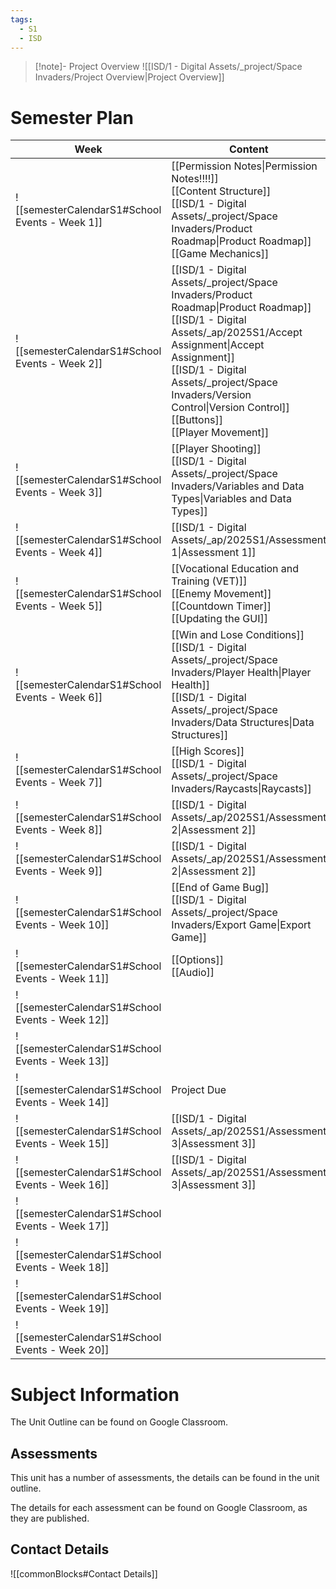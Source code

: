 ```yaml
---
tags:
  - S1
  - ISD
---
```

> [!note]- Project Overview 
> ![[ISD/1 - Digital Assets/_project/Space Invaders/Project Overview|Project Overview]]


# Semester Plan

| Week                                            | Content                                                                                                                                                                                                                                                                                        | Submissions                                                                 |
| ----------------------------------------------- | ---------------------------------------------------------------------------------------------------------------------------------------------------------------------------------------------------------------------------------------------------------------------------------------------- | --------------------------------------------------------------------------- |
| ![[semesterCalendarS1#School Events - Week 1]]  | [[Permission Notes\|Permission Notes!!!!]]<br>[[Content Structure]]<br>[[ISD/1 - Digital Assets/_project/Space Invaders/Product Roadmap\|Product Roadmap]]<br>[[Game Mechanics]]                                                                                                               |                                                                             |
| ![[semesterCalendarS1#School Events - Week 2]]  | [[ISD/1 - Digital Assets/_project/Space Invaders/Product Roadmap\|Product Roadmap]]<br>[[ISD/1 - Digital Assets/_ap/2025S1/Accept Assignment\|Accept Assignment]]<br>[[ISD/1 - Digital Assets/_project/Space Invaders/Version Control\|Version Control]]<br>[[Buttons]]<br>[[Player Movement]] |                                                                             |
| ![[semesterCalendarS1#School Events - Week 3]]  | [[Player Shooting]]<br>[[ISD/1 - Digital Assets/_project/Space Invaders/Variables and Data Types\|Variables and Data Types]]                                                                                                                                                                   |                                                                             |
| ![[semesterCalendarS1#School Events - Week 4]]  | [[ISD/1 - Digital Assets/_ap/2025S1/Assessment 1\|Assessment 1]]                                                                                                                                                                                                                               | [[ISD/1 - Digital Assets/_ap/2025S1/Assessment 1\|Assessment 1 Due Friday]] |
| ![[semesterCalendarS1#School Events - Week 5]]  | [[Vocational Education and Training (VET)]]<br>[[Enemy Movement]]<br>[[Countdown Timer]]<br>[[Updating the GUI]]<br>                                                                                                                                                                           | ICTICT214 - Google classroom                                                |
| ![[semesterCalendarS1#School Events - Week 6]]  | [[Win and Lose Conditions]]<br>[[ISD/1 - Digital Assets/_project/Space Invaders/Player Health\|Player Health]]<br>[[ISD/1 - Digital Assets/_project/Space Invaders/Data Structures\|Data Structures]]                                                                                          |                                                                             |
| ![[semesterCalendarS1#School Events - Week 7]]  | [[High Scores]]<br>[[ISD/1 - Digital Assets/_project/Space Invaders/Raycasts\|Raycasts]]                                                                                                                                                                                                       |                                                                             |
| ![[semesterCalendarS1#School Events - Week 8]]  | [[ISD/1 - Digital Assets/_ap/2025S1/Assessment 2\|Assessment 2]]                                                                                                                                                                                                                               |                                                                             |
| ![[semesterCalendarS1#School Events - Week 9]]  | [[ISD/1 - Digital Assets/_ap/2025S1/Assessment 2\|Assessment 2]]                                                                                                                                                                                                                               | [[ISD/1 - Digital Assets/_ap/2025S1/Assessment 2\|Assessment 2 Due Friday]] |
| ![[semesterCalendarS1#School Events - Week 10]] | [[End of Game Bug]]<br>[[ISD/1 - Digital Assets/_project/Space Invaders/Export Game\|Export Game]]                                                                                                                                                                                             |                                                                             |
| ![[semesterCalendarS1#School Events - Week 11]] | [[Options]]<br>[[Audio]]                                                                                                                                                                                                                                                                       |                                                                             |
| ![[semesterCalendarS1#School Events - Week 12]] |                                                                                                                                                                                                                                                                                                |                                                                             |
| ![[semesterCalendarS1#School Events - Week 13]] |                                                                                                                                                                                                                                                                                                |                                                                             |
| ![[semesterCalendarS1#School Events - Week 14]] | Project Due<br>                                                                                                                                                                                                                                                                                |                                                                             |
| ![[semesterCalendarS1#School Events - Week 15]] | [[ISD/1 - Digital Assets/_ap/2025S1/Assessment 3\|Assessment 3]]                                                                                                                                                                                                                               |                                                                             |
| ![[semesterCalendarS1#School Events - Week 16]] | [[ISD/1 - Digital Assets/_ap/2025S1/Assessment 3\|Assessment 3]]                                                                                                                                                                                                                               | **Friday** [[ISD/1 - Digital Assets/_ap/2025S1/Assessment 3\|Assessment 3]] |
| ![[semesterCalendarS1#School Events - Week 17]] |                                                                                                                                                                                                                                                                                                |                                                                             |
| ![[semesterCalendarS1#School Events - Week 18]] |                                                                                                                                                                                                                                                                                                |                                                                             |
| ![[semesterCalendarS1#School Events - Week 19]] |                                                                                                                                                                                                                                                                                                |                                                                             |
| ![[semesterCalendarS1#School Events - Week 20]] |                                                                                                                                                                                                                                                                                                |                                                                             |

# Subject Information

The Unit Outline can be found on Google Classroom.

## Assessments

This unit has a number of assessments, the details can be found in the unit outline.

The details for each assessment can be found on Google Classroom, as they are published.

## Contact Details

![[commonBlocks#Contact Details]]

